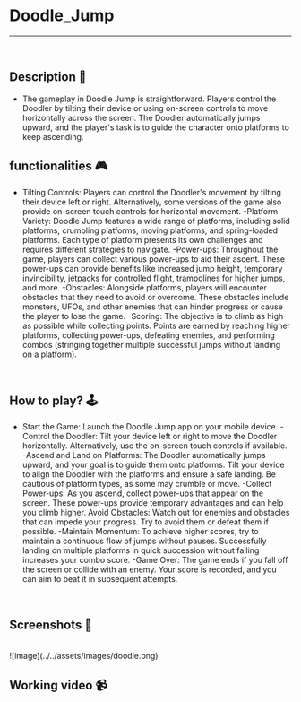 # **Doodle_Jump** 

---

<br>

## **Description 📃**
<!-- add your game description here  -->

- The gameplay in Doodle Jump is straightforward. Players control the Doodler by tilting their device or using on-screen controls to move horizontally across the screen. The Doodler automatically jumps upward, and the player's task is to guide the character onto platforms to keep ascending.

## **functionalities 🎮**
<!-- add functionalities over here -->
- Tilting Controls: Players can control the Doodler's movement by tilting their device left or right. Alternatively, some versions of the game also provide on-screen touch controls for horizontal movement.
-Platform Variety: Doodle Jump features a wide range of platforms, including solid platforms, crumbling platforms, moving platforms, and spring-loaded platforms. Each type of platform presents its own challenges and requires different strategies to navigate.
-Power-ups: Throughout the game, players can collect various power-ups to aid their ascent. These power-ups can provide benefits like increased jump height, temporary invincibility, jetpacks for controlled flight, trampolines for higher jumps, and more.
-Obstacles: Alongside platforms, players will encounter obstacles that they need to avoid or overcome. These obstacles include monsters, UFOs, and other enemies that can hinder progress or cause the player to lose the game.
-Scoring: The objective is to climb as high as possible while collecting points. Points are earned by reaching higher platforms, collecting power-ups, defeating enemies, and performing combos (stringing together multiple successful jumps without landing on a platform).
<br>

## **How to play? 🕹️**
<!-- add the steps how to play games -->
- Start the Game: Launch the Doodle Jump app on your mobile device.
-Control the Doodler: Tilt your device left or right to move the Doodler horizontally. Alternatively, use the on-screen touch controls if available.
-Ascend and Land on Platforms: The Doodler automatically jumps upward, and your goal is to guide them onto platforms. Tilt your device to align the Doodler with the platforms and ensure a safe landing. Be cautious of platform types, as some may crumble or move.
-Collect Power-ups: As you ascend, collect power-ups that appear on the screen. These power-ups provide temporary advantages and can help you climb higher.
Avoid Obstacles: Watch out for enemies and obstacles that can impede your progress. Try to avoid them or defeat them if possible.
-Maintain Momentum: To achieve higher scores, try to maintain a continuous flow of jumps without pauses. Successfully landing on multiple platforms in quick succession without falling increases your combo score.
-Game Over: The game ends if you fall off the screen or collide with an enemy. Your score is recorded, and you can aim to beat it in subsequent attempts.

<br>

## **Screenshots 📸**

<br>
<!-- add your screenshots like this -->
<!-- ![image](url) -->
![image](../../assets/images/doodle.png)
<br>

## **Working video 📹**
<!-- add your working video over here -->